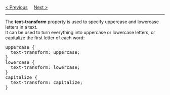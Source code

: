 <a href="/CSS/Text/Decoration.md">&lt; Previous</a>
&nbsp;&nbsp;&nbsp;
<a href="/CSS/Text/Spacing.md">Next &gt;</a>
<hr>
The <b>text-transform</b> property is used to specify uppercase and lowercase letters in a text.
<br>
It can be used to turn everything into uppercase or lowercase letters, or capitalize the first letter of each word:
<pre>
uppercase {
  text-transform: uppercase;
}
lowercase {
  text-transform: lowercase;
}
capitalize {
  text-transform: capitalize;
}
</pre>
